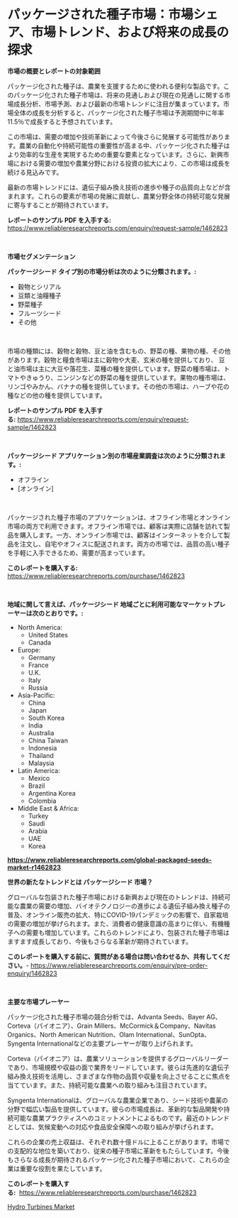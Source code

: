 <p><h1>パッケージされた種子市場：市場シェア、市場トレンド、および将来の成長の探求</h1></p><p><strong>市場の概要とレポートの対象範囲</strong></p>
<p><p>パッケージ化された種子は、農業を支援するために使われる便利な製品です。このパッケージ化された種子市場は、将来の見通しおよび現在の見通しに関する市場成長分析、市場予測、および最新の市場トレンドに注目が集まっています。市場全体の成長を分析すると、パッケージ化された種子市場は予測期間中に年率11.5％で成長すると予想されています。</p><p>この市場は、需要の増加や技術革新によって今後さらに発展する可能性があります。農業の自動化や持続可能性の重要性が高まる中、パッケージ化された種子はより効率的な生産を実現するための重要な要素となっています。さらに、新興市場における需要の増加や農業分野における投資の拡大により、この市場は成長を続ける見込みです。</p><p>最新の市場トレンドには、遺伝子組み換え技術の進歩や種子の品質向上などが含まれます。これらの要素が市場の発展に貢献し、農業分野全体の持続可能な発展に寄与することが期待されています。</p></p>
<p><strong>レポートのサンプル PDF を入手する:</strong> <a href="https://www.reliableresearchreports.com/enquiry/request-sample/1462823">https://www.reliableresearchreports.com/enquiry/request-sample/1462823</a></p>
<p>&nbsp;</p>
<p><strong>市場セグメンテーション</strong></p>
<p><strong>パッケージシード タイプ別の市場分析は次のように分類されます。:</strong></p>
<p><ul><li>穀物とシリアル</li><li>豆類と油糧種子</li><li>野菜種子</li><li>フルーツシード</li><li>その他</li></ul></p>
<p>&nbsp;</p>
<p><p>市場の種類には、穀物と穀物、豆と油を含むもの、野菜の種、果物の種、その他があります。穀物と糧食市場は主に穀物や大麦、玄米の種を提供しており、 豆と油市場は主に大豆や落花生、菜種の種を提供しています。野菜の種市場は、トマトやきゅうり、ニンジンなどの野菜の種を提供しています。果物の種市場は、リンゴやみかん、バナナの種を提供しています。その他の市場は、ハーブや花の種などの他の種を提供しています。</p></p>
<p><strong>レポートのサンプル PDF を入手する:</strong>&nbsp;<a href="https://www.reliableresearchreports.com/enquiry/request-sample/1462823">https://www.reliableresearchreports.com/enquiry/request-sample/1462823</a></p>
<p>&nbsp;</p>
<p><strong> パッケージシード アプリケーション別の市場産業調査は次のように分類されます。:</strong></p>
<p><ul><li>オフライン</li><li>[オンライン]</li></ul></p>
<p>&nbsp;</p>
<p><p>パッケージされた種子市場のアプリケーションは、オフライン市場とオンライン市場の両方で利用できます。オフライン市場では、顧客は実際に店舗を訪れて製品を購入します。一方、オンライン市場では、顧客はインターネットを介して製品を注文し、自宅やオフィスに配送されます。両方の市場では、品質の高い種子を手軽に入手できるため、需要が高まっています。</p></p>
<p><strong>このレポートを購入する:</strong>&nbsp; <a href="https://www.reliableresearchreports.com/purchase/1462823">https://www.reliableresearchreports.com/purchase/1462823</a></p>
<p>&nbsp;</p>
<p><strong>地域に関して言えば、パッケージシード 地域ごとに利用可能なマーケットプレーヤーは次のとおりです。:</strong></p>
<p><ul>
    <li>
        North America:
        <ul>
            <li>United States</li>
            <li>Canada</li>
        </ul>
    </li>
    <li>
        Europe:
        <ul>
            <li>Germany</li>
            <li>France</li>
            <li>U.K.</li>
            <li>Italy</li>
            <li>Russia</li>
        </ul>
    </li>
    <li>
        Asia-Pacific:
        <ul>
            <li>China</li>
            <li>Japan</li>
            <li>South Korea</li>
            <li>India</li>
            <li>Australia</li>
            <li>China Taiwan</li>
            <li>Indonesia</li>
            <li>Thailand</li>
            <li>Malaysia</li>
        </ul>
    </li>
    <li>
        Latin America:
        <ul>
            <li>Mexico</li>
            <li>Brazil</li>
            <li>Argentina Korea</li>
            <li>Colombia</li>
        </ul>
    </li>
    <li>
        Middle East & Africa:
        <ul>
            <li>Turkey</li>
            <li>Saudi</li>
            <li>Arabia</li>
            <li>UAE</li>
            <li>Korea</li>
        </ul>
    </li>
    </ul></p>
<p><strong><a href="https://www.reliableresearchreports.com/global-packaged-seeds-market-r1462823">https://www.reliableresearchreports.com/global-packaged-seeds-market-r1462823</a></strong>&nbsp;</p>
<p><strong>世界の新たなトレンドとは パッケージシード 市場？</strong></p>
<p><p>グローバルな包装された種子市場における新興および現在のトレンドは、持続可能な農業の需要の増加、バイオテクノロジーの進歩による遺伝子組み換え種子の普及、オンライン販売の拡大、特にCOVID-19パンデミックの影響で、自家栽培の需要の増加が挙げられます。また、消費者の健康意識の高まりに伴い、有機種子への需要も増加しています。これらのトレンドにより、包装された種子市場はますます成長しており、今後もさらなる革新が期待されています。</p></p>
<p><strong>このレポートを購入する前に、質問がある場合は問い合わせるか、共有してください。</strong>- <a href="https://www.reliableresearchreports.com/enquiry/pre-order-enquiry/1462823">https://www.reliableresearchreports.com/enquiry/pre-order-enquiry/1462823</a></p>
<p>&nbsp;</p>
<p><strong>主要な市場プレーヤー</strong></p>
<p><p>パッケージ化された種子市場の競合分析では、Advanta Seeds、Bayer AG、Corteva（パイオニア）、Grain Millers、McCormick＆Company、Navitas Organics、North American Nutrition、Olam International、SunOpta、Syngenta Internationalなどの主要プレーヤーが取り上げられます。 </p><p>Corteva（パイオニア）は、農業ソリューションを提供するグローバルリーダーであり、市場規模や収益の面で業界をリードしています。彼らは先進的な遺伝子組み換え技術を活用し、さまざまな作物の品質や収量を向上させることに焦点を当てています。また、持続可能な農業への取り組みも注目されています。</p><p>Syngenta Internationalは、グローバルな農業企業であり、シード技術や農薬の分野で幅広い製品を提供しています。彼らの市場成長は、革新的な製品開発や持続可能な農業プラクティスへのコミットメントによるものです。最近のトレンドとしては、気候変動への対応や食品安全保障への取り組みが挙げられます。</p><p>これらの企業の売上収益は、それぞれ数十億ドルに上ることがあります。市場での支配的な地位を築いており、従来の種子市場に革新をもたらしています。今後もさらなる成長が期待されるパッケージ化された種子市場において、これらの企業は重要な役割を果たしています。</p></p>
<p><strong>このレポートを購入する:</strong>&nbsp;&nbsp;<a href="https://www.reliableresearchreports.com/purchase/1462823">https://www.reliableresearchreports.com/purchase/1462823</a></p>
<p><p><a href="https://noble-drawer-34c.notion.site/Hydro-Turbines-Market-Exploring-Market-Share-Market-Trends-and-Future-Growth-57d6fe430d1e471f805c01e5a273efca">Hydro Turbines Market</a></p></p>